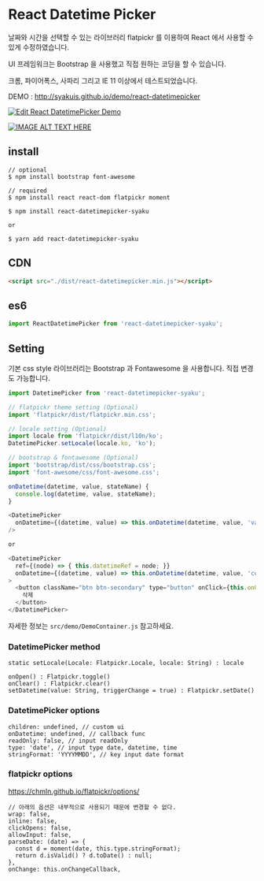 # React Datetime Picker

날짜와 시간을 선택할 수 있는 라이브러리 flatpickr 를 이용하여 React 에서 사용할 수 있게 수정하였습니다.

UI 프레임워크는 Bootstrap 을 사용했고 직접 원하는 코딩을 할 수 있습니다.

크롬, 파이어폭스, 사파리 그리고 IE 11 이상에서 테스트되었습니다.

DEMO : http://syakuis.github.io/demo/react-datetimepicker

[![Edit React DatetimePicker Demo](https://codesandbox.io/static/img/play-codesandbox.svg)](https://codesandbox.io/s/v64l7r7mr5)

[![IMAGE ALT TEXT HERE](http://img.youtube.com/vi/xGZD4L0ne_E/0.jpg)](https://youtu.be/xGZD4L0ne_E)

## install

```
// optional
$ npm install bootstrap font-awesome

// required
$ npm install react react-dom flatpickr moment

$ npm install react-datetimepicker-syaku

or

$ yarn add react-datetimepicker-syaku
```

## CDN

```html
<script src="./dist/react-datetimepicker.min.js"></script>
```

## es6

```js
import ReactDatetimePicker from 'react-datetimepicker-syaku';
```

## Setting

기본 css style 라이브러리는 Bootstrap 과 Fontawesome 을 사용합니다. 직접 변경도 가능합니다.

```js
import DatetimePicker from 'react-datetimepicker-syaku';

// flatpickr theme setting (Optional)
import 'flatpickr/dist/flatpickr.min.css';

// locale setting (Optional)
import locale from 'flatpickr/dist/l10n/ko';
DatetimePicker.setLocale(locale.ko, 'ko');

// bootstrap & fontawesome (Optional)
import 'bootstrap/dist/css/bootstrap.css';
import 'font-awesome/css/font-awesome.css';

onDatetime(datetime, value, stateName) {
  console.log(datetime, value, stateName);
}

<DatetimePicker
  onDatetime={(datetime, value) => this.onDatetime(datetime, value, 'value')}
/>

or

<DatetimePicker
  ref={(node) => { this.datetimeRef = node; }}
  onDatetime={(datetime, value) => this.onDatetime(datetime, value, 'custom')}
>
  <button className="btn btn-secondary" type="button" onClick={this.onOpen}>
    삭제
  </button>
</DatetimePicker>
```

자세한 정보는 `src/demo/DemoContainer.js` 참고하세요.


### DatetimePicker method

```
static setLocale(Locale: Flatpickr.Locale, locale: String) : locale

onOpen() : Flatpickr.toggle()
onClear() : Flatpickr.clear()
setDatetime(value: String, triggerChange = true) : Flatpickr.setDate()
```

### DatetimePicker options

```
children: undefined, // custom ui
onDatetime: undefined, // callback func
readOnly: false, // input readOnly
type: 'date', // input type date, datetime, time
stringFormat: 'YYYYMMDD', // key input date format
```

### flatpickr options

https://chmln.github.io/flatpickr/options/

```
// 아래의 옵션은 내부적으로 사용되기 때문에 변경할 수 없다.
wrap: false,
inline: false,
clickOpens: false,
allowInput: false,
parseDate: (date) => {
  const d = moment(date, this.type.stringFormat);
  return d.isValid() ? d.toDate() : null;
},
onChange: this.onChangeCallback,
```